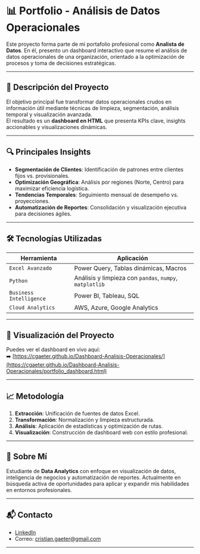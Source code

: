 # 📊 Portfolio - Análisis de Datos Operacionales

Este proyecto forma parte de mi portafolio profesional como **Analista de Datos**. En él, presento un dashboard interactivo que resume el análisis de datos operacionales de una organización, orientado a la optimización de procesos y toma de decisiones estratégicas.

---

## 🧠 Descripción del Proyecto

El objetivo principal fue transformar datos operacionales crudos en información útil mediante técnicas de limpieza, segmentación, análisis temporal y visualización avanzada.  
El resultado es un **dashboard en HTML** que presenta KPIs clave, insights accionables y visualizaciones dinámicas.

---

## 🔍 Principales Insights

- **Segmentación de Clientes**: Identificación de patrones entre clientes fijos vs. provisionales.
- **Optimización Geográfica**: Análisis por regiones (Norte, Centro) para maximizar eficiencia logística.
- **Tendencias Temporales**: Seguimiento mensual de desempeño vs. proyecciones.
- **Automatización de Reportes**: Consolidación y visualización ejecutiva para decisiones ágiles.

---

## 🛠️ Tecnologías Utilizadas

| Herramienta        | Aplicación                     |
|--------------------|--------------------------------|
| `Excel Avanzado`   | Power Query, Tablas dinámicas, Macros |
| `Python`           | Análisis y limpieza con `pandas`, `numpy`, `matplotlib` |
| `Business Intelligence` | Power BI, Tableau, SQL |
| `Cloud Analytics`  | AWS, Azure, Google Analytics |

---

## 🔗 Visualización del Proyecto

Puedes ver el dashboard en vivo aquí:  
➡️ [https://cgaeter.github.io/Dashboard-Analisis-Operacionales/](https://cgaeter.github.io/Dashboard-Analisis-Operacionales/portfolio_dashboard.html)

---

## 📈 Metodología

1. **Extracción**: Unificación de fuentes de datos Excel.
2. **Transformación**: Normalización y limpieza estructurada.
3. **Análisis**: Aplicación de estadísticas y optimización de rutas.
4. **Visualización**: Construcción de dashboard web con estilo profesional.

---

## 💼 Sobre Mí

Estudiante de **Data Analytics** con enfoque en visualización de datos, inteligencia de negocios y automatización de reportes. Actualmente en búsqueda activa de oportunidades para aplicar y expandir mis habilidades en entornos profesionales.

---

## 📬 Contacto

- [LinkedIn](https://www.linkedin.com/in/cgaeter)
- Correo: cristian.gaeter@gmail.com

---
